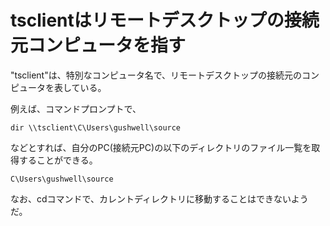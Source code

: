 # tsclientはリモートデスクトップの接続元コンピュータを指す


"tsclient"は、特別なコンピュータ名で、リモートデスクトップの接続元のコンピュータを表している。

例えば、コマンドプロンプトで、

```
dir \\tsclient\C\Users\gushwell\source
```

などとすれば、自分のPC(接続元PC)の以下のディレクトリのファイル一覧を取得することができる。


```
C\Users\gushwell\source
```


なお、cdコマンドで、カレントディレクトリに移動することはできないようだ。
